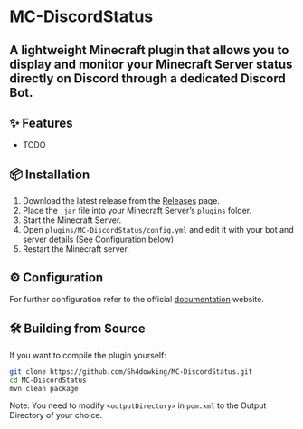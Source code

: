 # MC-DiscordStatus
A lightweight Minecraft plugin that allows you to display and monitor your Minecraft Server status directly on Discord through a dedicated Discord Bot.
---

## ✨ Features
- TODO

## 📦 Installation
1. Download the latest release from the [Releases](https://github.com/Sh4dowking/MC-DiscordStatus/releases) page.  
2. Place the `.jar` file into your Minecraft Server’s `plugins` folder.
3. Start the Minecraft Server.
4. Open `plugins/MC-DiscordStatus/config.yml` and edit it with your bot and server details (See Configuration below) 
5. Restart the Minecraft server.

## ⚙️ Configuration
For further configuration refer to the official [documentation](sh4dowking.github.io) website.

## 🛠️ Building from Source
If you want to compile the plugin yourself:
```bash
git clone https://github.com/Sh4dowking/MC-DiscordStatus.git
cd MC-DiscordStatus
mvn clean package
```
Note: You need to modify `<outputDirectory>` in `pom.xml` to the Output Directory of your choice.
